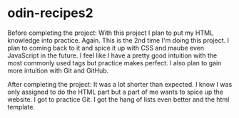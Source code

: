 # odin-recipes2

Before completing the project:
With this project I plan to put my HTML knowledge into practice. Again. This is the 2nd time I'm doing this project. I plan to coming back to it and spice it up with CSS and maube even JavaScript in the future. I feel like I have a pretty good intuition with the most commonly used tags but practice makes perfect. I also plan to gain more intuition with Git and GitHub.

After completing the project:
It was a lot shorter than expected. I know I was only assigned to do the HTML part but a part of me wants to spice up the website. I got to practice Git. I got the hang of lists even better and the html template. 

